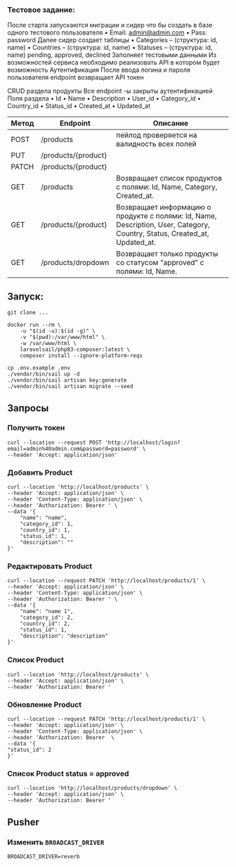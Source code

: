 ### Тестовое задание:
После старта запускаются миграции и сидер что бы создать в базе одного тестового пользователя
• Email: admin@admin.com
• Pass: password
Далее сидер создает таблицы
• Categories – (структура: id, name)
• Countries – (структура: id, name)
• Statuses – (структура: id, name) pending, approved, declined
Заполняет тестовыми данными
Из возможностей сервиса необходимо реализовать API в котором будет возможность
Аутентификация
После ввода логина и пароля пользователя endpoint возвращает API токен

CRUD раздела продукты
Все endpoint -ы закрыты аутентификацией
Поля раздела
• Id
• Name
• Description
• User_id
• Category_id
• Country_id
• Status_id
• Created_at
• Updated_at

| Метод | Endpoint               | Описание                                                                                                                   |
|-------|------------------------|----------------------------------------------------------------------------------------------------------------------------|
| POST  | /products              | пейлод проверяется на валидность всех полей                                                                                |
| PUT   | /products/{product}    |                                                                                                                            |
| PATCH | /products/{product}    |                                                                                                                            |
| GET   | /products              | Возвращает список продуктов с полями: Id, Name, Category, Created_at.                                                      |
| GET   | /products/{product}    | Возвращает информацию о продукте с полями: Id, Name, Description, User, Category, Country, Status, Created_at, Updated_at. |
| GET   | /products/dropdown     | Возвращает только продукты со статусом "approved" с полями: Id, Name.                                                      |

## Запуск:
```git clone ...```
```
docker run --rm \
    -u "$(id -u):$(id -g)" \
    -v "$(pwd):/var/www/html" \
    -w /var/www/html \
    laravelsail/php83-composer:latest \
    composer install --ignore-platform-reqs
```
```
cp .env.example .env
./vendor/bin/sail up -d
./vendor/bin/sail artisan key:generate
./vendor/bin/sail artisan migrate --seed
```

## Запросы
### Получить токен
```
curl --location --request POST 'http://localhost/login?email=admin%40admin.com&password=password' \
--header 'Accept: application/json'
```
### Добавить Product
```
curl --location 'http://localhost/products' \
--header 'Accept: application/json' \
--header 'Content-Type: application/json' \
--header 'Authorization: Bearer ' \
--data '{
    "name": "name",
    "category_id": 1,
    "country_id": 1,
    "status_id": 1,
    "description": ""
}'
```
### Редактировать Product
```
curl --location --request PATCH 'http://localhost/products/1' \
--header 'Accept: application/json' \
--header 'Content-Type: application/json' \
--header 'Authorization: Bearer ' \
--data '{
    "name": "name 1",
    "category_id": 2,
    "country_id": 2,
    "status_id": 1,
    "description": "description"
}'
```
### Список Product
```
curl --location 'http://localhost/products' \
--header 'Accept: application/json' \
--header 'Authorization: Bearer '
```
### Обновление Product
```
curl --location --request PATCH 'http://localhost/products/1' \
--header 'Accept: application/json' \
--header 'Content-Type: application/json' \
--header 'Authorization: Bearer  \
--data '{
"status_id": 2
}'
```
### Список Product status = approved
```
curl --location 'http://localhost/products/dropdown' \
--header 'Accept: application/json' \
--header 'Authorization: Bearer '
```
## Pusher
### Изменить `BROADCAST_DRIVER`
```
BROADCAST_DRIVER=reverb
```
